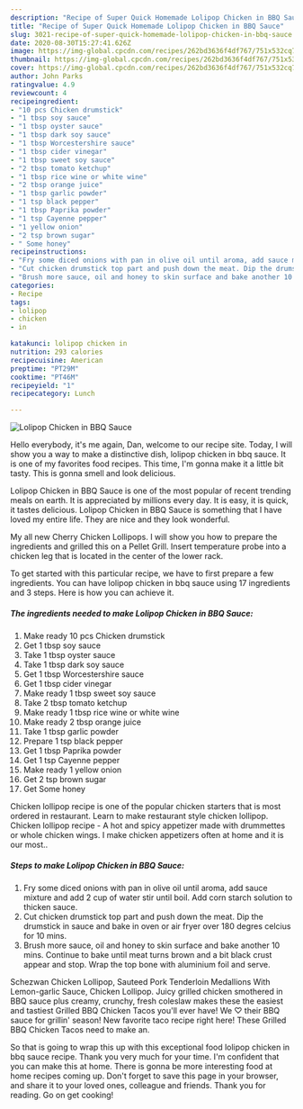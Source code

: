 ```yaml
---
description: "Recipe of Super Quick Homemade Lolipop Chicken in BBQ Sauce"
title: "Recipe of Super Quick Homemade Lolipop Chicken in BBQ Sauce"
slug: 3021-recipe-of-super-quick-homemade-lolipop-chicken-in-bbq-sauce
date: 2020-08-30T15:27:41.626Z
image: https://img-global.cpcdn.com/recipes/262bd3636f4df767/751x532cq70/lolipop-chicken-in-bbq-sauce-recipe-main-photo.jpg
thumbnail: https://img-global.cpcdn.com/recipes/262bd3636f4df767/751x532cq70/lolipop-chicken-in-bbq-sauce-recipe-main-photo.jpg
cover: https://img-global.cpcdn.com/recipes/262bd3636f4df767/751x532cq70/lolipop-chicken-in-bbq-sauce-recipe-main-photo.jpg
author: John Parks
ratingvalue: 4.9
reviewcount: 4
recipeingredient:
- "10 pcs Chicken drumstick"
- "1 tbsp soy sauce"
- "1 tbsp oyster sauce"
- "1 tbsp dark soy sauce"
- "1 tbsp Worcestershire sauce"
- "1 tbsp cider vinegar"
- "1 tbsp sweet soy sauce"
- "2 tbsp tomato ketchup"
- "1 tbsp rice wine or white wine"
- "2 tbsp orange juice"
- "1 tbsp garlic powder"
- "1 tsp black pepper"
- "1 tbsp Paprika powder"
- "1 tsp Cayenne pepper"
- "1 yellow onion"
- "2 tsp brown sugar"
- " Some honey"
recipeinstructions:
- "Fry some diced onions with pan in olive oil until aroma, add sauce mixture and add 2 cup of water stir until boil. Add corn starch solution to thicken sauce."
- "Cut chicken drumstick top part and push down the meat. Dip the drumstick in sauce and bake in oven or air fryer over 180 degres celcius for 10 mins."
- "Brush more sauce, oil and honey to skin surface and bake another 10 mins. Continue to bake until meat turns brown and a bit black crust appear and stop. Wrap the top bone with aluminium foil and serve."
categories:
- Recipe
tags:
- lolipop
- chicken
- in

katakunci: lolipop chicken in 
nutrition: 293 calories
recipecuisine: American
preptime: "PT29M"
cooktime: "PT46M"
recipeyield: "1"
recipecategory: Lunch

---
```



![Lolipop Chicken in BBQ Sauce](https://img-global.cpcdn.com/recipes/262bd3636f4df767/751x532cq70/lolipop-chicken-in-bbq-sauce-recipe-main-photo.jpg)

Hello everybody, it's me again, Dan, welcome to our recipe site. Today, I will show you a way to make a distinctive dish, lolipop chicken in bbq sauce. It is one of my favorites food recipes. This time, I'm gonna make it a little bit tasty. This is gonna smell and look delicious.

Lolipop Chicken in BBQ Sauce is one of the most popular of recent trending meals on earth. It is appreciated by millions every day. It is easy, it is quick, it tastes delicious. Lolipop Chicken in BBQ Sauce is something that I have loved my entire life. They are nice and they look wonderful.

My all new Cherry Chicken Lollipops. I will show you how to prepare the ingredients and grilled this on a Pellet Grill. Insert temperature probe into a chicken leg that is located in the center of the lower rack.


To get started with this particular recipe, we have to first prepare a few ingredients. You can have lolipop chicken in bbq sauce using 17 ingredients and 3 steps. Here is how you can achieve it.

<!--inarticleads1-->

##### The ingredients needed to make Lolipop Chicken in BBQ Sauce:

1. Make ready 10 pcs Chicken drumstick
1. Get 1 tbsp soy sauce
1. Take 1 tbsp oyster sauce
1. Take 1 tbsp dark soy sauce
1. Get 1 tbsp Worcestershire sauce
1. Get 1 tbsp cider vinegar
1. Make ready 1 tbsp sweet soy sauce
1. Take 2 tbsp tomato ketchup
1. Make ready 1 tbsp rice wine or white wine
1. Make ready 2 tbsp orange juice
1. Take 1 tbsp garlic powder
1. Prepare 1 tsp black pepper
1. Get 1 tbsp Paprika powder
1. Get 1 tsp Cayenne pepper
1. Make ready 1 yellow onion
1. Get 2 tsp brown sugar
1. Get  Some honey


Chicken lollipop recipe is one of the popular chicken starters that is most ordered in restaurant. Learn to make restaurant style chicken lollipop. Chicken lollipop recipe - A hot and spicy appetizer made with drummettes or whole chicken wings. I make chicken appetizers often at home and it is our most.. 

<!--inarticleads2-->

##### Steps to make Lolipop Chicken in BBQ Sauce:

1. Fry some diced onions with pan in olive oil until aroma, add sauce mixture and add 2 cup of water stir until boil. Add corn starch solution to thicken sauce.
1. Cut chicken drumstick top part and push down the meat. Dip the drumstick in sauce and bake in oven or air fryer over 180 degres celcius for 10 mins.
1. Brush more sauce, oil and honey to skin surface and bake another 10 mins. Continue to bake until meat turns brown and a bit black crust appear and stop. Wrap the top bone with aluminium foil and serve.


Schezwan Chicken Lollipop, Sauteed Pork Tenderloin Medallions With Lemon-garlic Sauce, Chicken Lollipop. Juicy grilled chicken smothered in BBQ sauce plus creamy, crunchy, fresh coleslaw makes these the easiest and tastiest Grilled BBQ Chicken Tacos you&#39;ll ever have! We ♡ their BBQ sauce for grillin&#39; season! New favorite taco recipe right here! These Grilled BBQ Chicken Tacos need to make an. 

So that is going to wrap this up with this exceptional food lolipop chicken in bbq sauce recipe. Thank you very much for your time. I'm confident that you can make this at home. There is gonna be more interesting food at home recipes coming up. Don't forget to save this page in your browser, and share it to your loved ones, colleague and friends. Thank you for reading. Go on get cooking!
